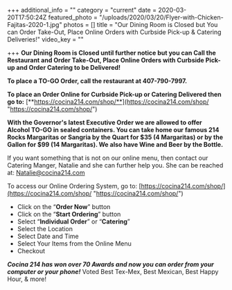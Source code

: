 +++
additional_info = ""
category = "current"
date = 2020-03-20T17:50:24Z
featured_photo = "/uploads/2020/03/20/Flyer-with-Chicken-Fajitas-2020-1.jpg"
photos = []
title = "Our Dining Room is Closed but You can Order Take-Out, Place Online Orders with Curbside Pick-up & Catering Deliveries!"
video_key = ""

+++
**Our Dining Room is Closed until further notice but you can Call the Restaurant and Order Take-Out, Place Online Orders with Curbside Pick-up and Order Catering to be Delivered!**

**To place a TO-GO Order, call the restaurant at 407-790-7997.**

**To place an Order Online for Curbside Pick-up or Catering Delivered then go to:** [**https://cocina214.com/shop/**](https://cocina214.com/shop/ "https://cocina214.com/shop/")

**With the Governor's latest Executive Order we are allowed to offer Alcohol TO-GO in sealed containers. You can take home our famous 214 Rocks Margaritas or Sangria by the Quart for $35 (4 Margaritas) or by the Gallon for $99 (14 Margaritas). We also have Wine and Beer by the Bottle.**

If you want something that is not on our online menu, then contact our Catering Manger, Natalie and she can further help you. She can be reached at: Natalie@cocina214.com

To access our Online Ordering System, go to: [https://cocina214.com/shop/](https://cocina214.com/shop/ "https://cocina214.com/shop/")

* Click on the “**Order Now**” button
* Click on the “**Start Ordering**” button
* Select “**Individual Order**” or “**Catering**”
* Select the Location
* Select Date and Time
* Select Your Items from the Online Menu
* Checkout

**_Cocina 214 has won over 70 Awards and now you can order from your computer or your phone!_** Voted Best Tex-Mex, Best Mexican, Best Happy Hour, & more!